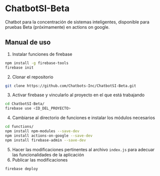 # ChatbotSI-Beta
Chatbot para la concentración de sistemas inteligentes, disponible para pruebas Beta (próximamente) en actions on google.

## Manual de uso

1. Instalar funciones de firebase
```bash
npm install -g firebase-tools
firebase init
```
2. Clonar el repositorio
```bash
git clone https://github.com/Chatbots-Inc/ChatbotSI-Beta.git
```
3. Activar firebase y vincularlo al proyecto en el que está trabajando
```bash
cd ChatbotSI-Beta/
firebase use <ID_DEL_PROYECTO>
```
4. Cambiarse al directorio de funciones e instalar los módulos necesarios
```bash
cd functions/
npm install npm-modules --save-dev
npm install actions-on-google --save-dev
npm install firebase-admin --save-dev
```
5. Hacer las modificaciones pertinentes al archivo `index.js` para adecuar las funcionalidades de la aplicación
6. Publicar las modificaciones
```bash
firebase deploy
```
